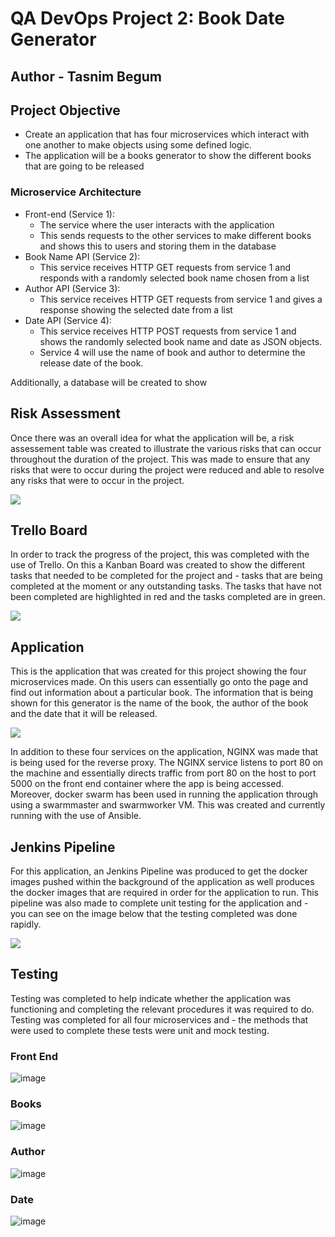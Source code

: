 # QA DevOps Project 2: Book Date Generator
## Author - Tasnim Begum
## Project Objective
- Create an application that has four microservices which interact with one another to make objects using some defined logic.
- The application will be a books generator to show the different books that are going to be released

### Microservice Architecture
- Front-end (Service 1):
	- The service where the user interacts with the application
	- This sends requests to the other services to make different books and shows this to users and storing them in the database
- Book Name API (Service 2): 
   - This service receives HTTP GET requests from service 1 and responds with a randomly selected book name chosen from a list
- Author API (Service 3):
    - This service receives HTTP GET requests from service 1 and gives a response showing the selected date from a list
- Date API (Service 4):
    - This service receives HTTP POST requests from service 1 and shows the randomly selected book name and date as JSON objects. 
    - Service 4 will use the name of book and author to determine the release date of the book.
<p>
Additionally, a database will be created to show 

## Risk Assessment
Once there was an overall idea for what the application will be, a risk assessement table was created to illustrate the various risks that can occur throughout the duration of the project. This was made to ensure that any risks that were to occur during the project were reduced and able to resolve any risks that were to occur in the project.
<p> 
<img src = "https://user-images.githubusercontent.com/60227889/188701716-70aeb133-a8b2-473a-b822-540364b56c2f.png" widith="1000">


## Trello Board
In order to track the progress of the project, this was completed with the use of Trello. On this a Kanban Board was created to show the different tasks that needed to be completed for the project and - tasks that are being completed at the moment or any outstanding tasks. The tasks that have not been completed are highlighted in red and the tasks completed are in green. 
<p>
<img src = "https://user-images.githubusercontent.com/60227889/188703647-ad01a508-dbd8-4ada-9b2e-d9c2531a4ab3.png" widith="1000">


## Application
This is the application that was created for this project showing the four microservices made. On this users can essentially go onto the page and find out information about a particular book. The information that is being shown for this generator is the name of the book, the author of the book and the date that it will be released. 
<p>
<img src = "https://user-images.githubusercontent.com/60227889/188863642-880b0434-a73b-4c67-bb25-2901696c6c60.png" widith="1000">

<p>
In addition to these four services on the application, NGINX was made that is being used for the reverse proxy. The NGINX service listens to port 80 on the machine and essentially directs traffic from port 80 on the host to port 5000 on the front end container where the app is being accessed. Moreover, docker swarm has been used in running the application through using a swarmmaster and swarmworker VM. This was created and currently running with the use of Ansible.  



## Jenkins Pipeline
For this application, an Jenkins Pipeline was produced to get the docker images pushed within the background of the application as well produces the docker images that are required in order for the application to run. This pipeline was also made to complete unit testing for the application and - you can see on the image below that the testing completed was done rapidly.
<p>
<img src = "https://user-images.githubusercontent.com/60227889/188913067-4e83c7df-e2d0-432d-8b5c-e10cdffb7aa6.png"

<p>
	
## Testing
Testing was completed to help indicate whether the application was functioning and completing the relevant procedures it was required to do. Testing was completed for all four microservices and - the methods that were used to complete these tests were unit and mock testing. 

### Front End
![image](https://user-images.githubusercontent.com/60227889/188916321-74f870b2-a1fc-4970-a117-eb6d92e36a4d.png)


### Books
![image](https://user-images.githubusercontent.com/60227889/188916492-ce806b75-a5a2-480c-b036-d07172c3648d.png)


### Author
![image](https://user-images.githubusercontent.com/60227889/188917205-b5ef58fc-ba21-4b8f-8378-82d2f593b34b.png)


### Date
![image](https://user-images.githubusercontent.com/60227889/188917258-a58a917a-410f-421f-97e8-bfd0b0935e7f.png)





